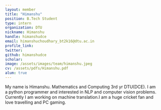 ```yaml
---
layout: member
title: "Himanshu"
position: B.Tech Student
type: intern
organization: DTU
nickname: Himanshu
handle: himanshudce
email: himanshuchoudhary_bt2k16@dtu.ac.in
profile_link: 
twitter: 
github: himanshudce
scholar: 
image: /assets/images/team/himanshu.jpeg
cv: /assets/pdfs/Himanshu.pdf
alum: true
---
```

My name is Himanshu. Mathematics and Computing 3rd yr DTU(DCE). I am a python programmer and interested in NLP and computer vision problems. Currently I am working on machine translation.I am a huge cricket fan and love travelling and  PC gaming.